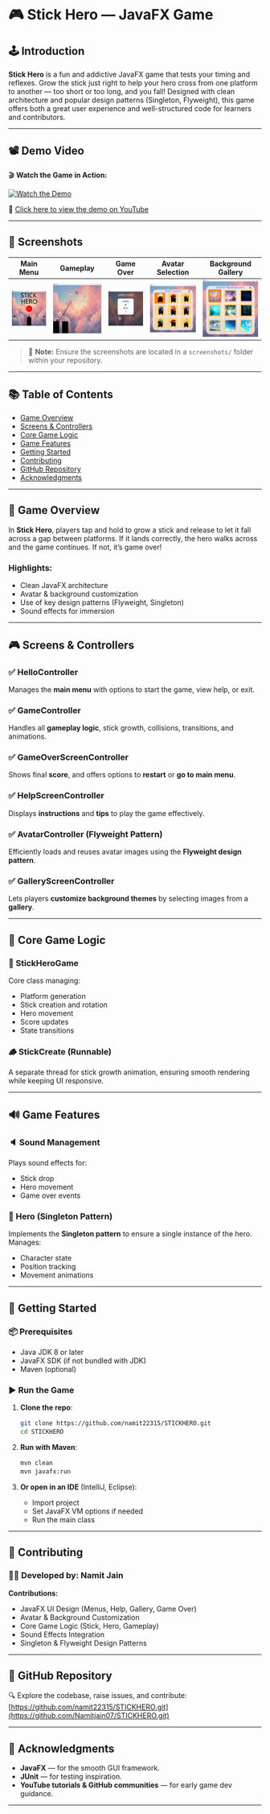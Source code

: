 # 🎮 Stick Hero — JavaFX Game

## 🕹️ Introduction

**Stick Hero** is a fun and addictive JavaFX game that tests your timing and reflexes. Grow the stick just right to help your hero cross from one platform to another — too short or too long, and you fall! Designed with clean architecture and popular design patterns (Singleton, Flyweight), this game offers both a great user experience and well-structured code for learners and contributors.

---

## 📽️ Demo Video

🎬 **Watch the Game in Action:**

[![Watch the Demo](https://img.youtube.com/vi/xhWDfI03awE/0.jpg)](https://youtu.be/xhWDfI03awE)

🔗 [Click here to view the demo on YouTube](https://youtu.be/xhWDfI03awE)

---


## 📸 Screenshots

| Main Menu                               | Gameplay                              | Game Over                               | Avatar Selection                                      | Background Gallery                                        |
| --------------------------------------- | ------------------------------------- | --------------------------------------- | ----------------------------------------------------- | --------------------------------------------------------- |
| ![Main Menu](screenshots/main_menu.png) | ![Gameplay](screenshots/gameplay.png) | ![Game Over](screenshots/game_over.png) | ![Avatar Selection](screenshots/avatar_selection.png) | ![Background Gallery](screenshots/background_gallery.png) |

> 📁 **Note:** Ensure the screenshots are located in a `screenshots/` folder within your repository.

---

## 📚 Table of Contents

* [Game Overview](#-game-overview)
* [Screens & Controllers](#-screens--controllers)
* [Core Game Logic](#-core-game-logic)
* [Game Features](#-game-features)
* [Getting Started](#-getting-started)
* [Contributing](#-contributing)
* [GitHub Repository](#-github-repository)
* [Acknowledgments](#-acknowledgments)

---

## 🧩 Game Overview

In **Stick Hero**, players tap and hold to grow a stick and release to let it fall across a gap between platforms. If it lands correctly, the hero walks across and the game continues. If not, it’s game over!

### Highlights:

* Clean JavaFX architecture
* Avatar & background customization
* Use of key design patterns (Flyweight, Singleton)
* Sound effects for immersion

---

## 🎮 Screens & Controllers

### ✅ HelloController

Manages the **main menu** with options to start the game, view help, or exit.

### ✅ GameController

Handles all **gameplay logic**, stick growth, collisions, transitions, and animations.

### ✅ GameOverScreenController

Shows final **score**, and offers options to **restart** or **go to main menu**.

### ✅ HelpScreenController

Displays **instructions** and **tips** to play the game effectively.

### ✅ AvatarController (Flyweight Pattern)

Efficiently loads and reuses avatar images using the **Flyweight design pattern**.

### ✅ GalleryScreenController

Lets players **customize background themes** by selecting images from a **gallery**.

---

## 🧠 Core Game Logic

### 🔁 StickHeroGame

Core class managing:

* Platform generation
* Stick creation and rotation
* Hero movement
* Score updates
* State transitions

### 🪵 StickCreate (Runnable)

A separate thread for stick growth animation, ensuring smooth rendering while keeping UI responsive.

---

## 🔊 Game Features

### 🔈 Sound Management

Plays sound effects for:

* Stick drop
* Hero movement
* Game over events

### 🧍 Hero (Singleton Pattern)

Implements the **Singleton pattern** to ensure a single instance of the hero. Manages:

* Character state
* Position tracking
* Movement animations

---

## 🚀 Getting Started

### 📦 Prerequisites

* Java JDK 8 or later
* JavaFX SDK (if not bundled with JDK)
* Maven (optional)

### ▶️ Run the Game

1. **Clone the repo**:

   ```bash
   git clone https://github.com/namit22315/STICKHERO.git
   cd STICKHERO
   ```

2. **Run with Maven**:

   ```bash
   mvn clean
   mvn javafx:run
   ```

3. **Or open in an IDE** (IntelliJ, Eclipse):

   * Import project
   * Set JavaFX VM options if needed
   * Run the main class

---

## 🤝 Contributing

### 🧑‍💻 Developed by: **Namit Jain**

**Contributions:**

* JavaFX UI Design (Menus, Help, Gallery, Game Over)
* Avatar & Background Customization
* Core Game Logic (Stick, Hero, Gameplay)
* Sound Effects Integration
* Singleton & Flyweight Design Patterns

---

## 🔗 GitHub Repository

🔍 Explore the codebase, raise issues, and contribute:
[https://github.com/namit22315/STICKHERO.git](https://github.com/Namitjain07/STICKHERO.git)

---

## 🙏 Acknowledgments

* **JavaFX** — for the smooth GUI framework.
* **JUnit** — for testing inspiration.
* **YouTube tutorials & GitHub communities** — for early game dev guidance.

---
